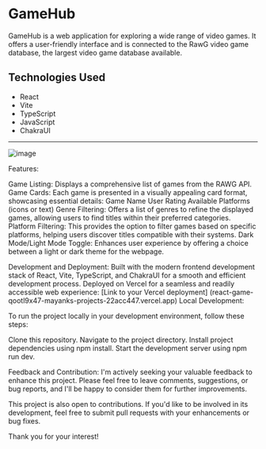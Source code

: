 # GameHub

GameHub is a web application for exploring a wide range of video games. It offers a user-friendly interface and is connected to the RawG video game database, the largest video game database available.

## Technologies Used

- React
- Vite
- TypeScript
- JavaScript
- ChakraUI

---
![image](https://github.com/Mayankp11/react-gameHub/assets/100968519/0734a26d-6d9c-4bb9-b76e-98879a681025)




Features:

Game Listing: Displays a comprehensive list of games from the RAWG API.
Game Cards: Each game is presented in a visually appealing card format, showcasing essential details:
Game Name
User Rating
Available Platforms (icons or text)
Genre Filtering: Offers a list of genres to refine the displayed games, allowing users to find titles within their preferred categories.
Platform Filtering: This provides the option to filter games based on specific platforms, helping users discover titles compatible with their systems.
Dark Mode/Light Mode Toggle: Enhances user experience by offering a choice between a light or dark theme for the webpage.

Development and Deployment:
Built with the modern frontend development stack of React, Vite, TypeScript, and ChakraUI for a smooth and efficient development process.
Deployed on Vercel for a seamless and readily accessible web experience: [Link to your Vercel deployment] (react-game-qootl9x47-mayanks-projects-22acc447.vercel.app)
Local Development:

To run the project locally in your development environment, follow these steps:

Clone this repository.
Navigate to the project directory.
Install project dependencies using npm install.
Start the development server using npm run dev.

Feedback and Contribution:
I'm actively seeking your valuable feedback to enhance this project. Please feel free to leave comments, suggestions, or bug reports, and I'll be happy to consider them for further improvements.

This project is also open to contributions. If you'd like to be involved in its development, feel free to submit pull requests with your enhancements or bug fixes.

Thank you for your interest!
